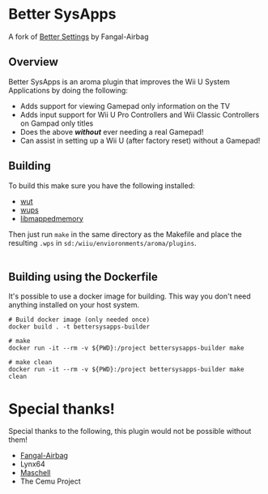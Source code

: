 # Better SysApps
A fork of [Better Settings](https://github.com/Fangal-Airbag/Better-Settings) by Fangal-Airbag

## Overview
Better SysApps is an aroma plugin that improves the Wii U System Applications by doing the following:
- Adds support for viewing Gamepad only information on the TV
- Adds input support for Wii U Pro Controllers and Wii Classic Controllers on Gampad only titles
- Does the above ***without*** ever needing a real Gamepad!
- Can assist in setting up a Wii U (after factory reset) without a Gamepad!

## Building
To build this make sure you have the following installed:
- [wut](https://github.com/devkitPro/wut)
- [wups](https://github.com/wiiu-env/WiiUPluginSystem)
- [libmappedmemory](https://github.com/wiiu-env/libmappedmemory)

Then just run `make` in the same directory as the Makefile and place the resulting `.wps` in `sd:/wiiu/envioronments/aroma/plugins`.
<br>
<br>

## Building using the Dockerfile
It's possible to use a docker image for building. This way you don't need anything installed on your host system.

```
# Build docker image (only needed once)
docker build . -t bettersysapps-builder

# make
docker run -it --rm -v ${PWD}:/project bettersysapps-builder make

# make clean
docker run -it --rm -v ${PWD}:/project bettersysapps-builder make clean
```

# Special thanks!
Special thanks to the following, this plugin would not be possible without them!
- [Fangal-Airbag](https://github.com/Fangal-Airbag)
- Lynx64
- [Maschell](https://github.com/Maschell)
- The Cemu Project